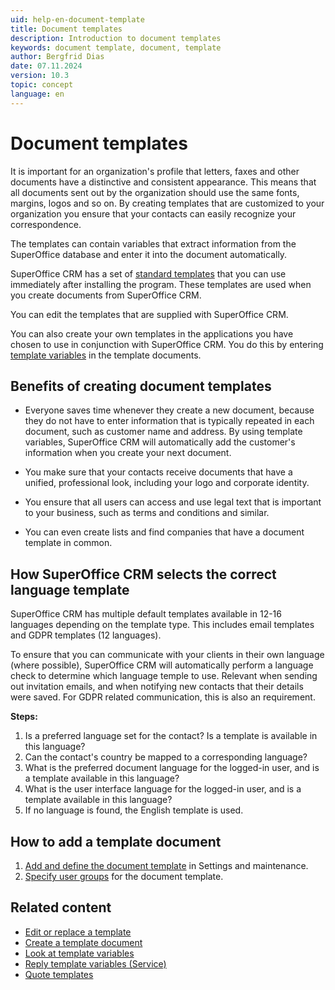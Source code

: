 ```yaml
---
uid: help-en-document-template
title: Document templates
description: Introduction to document templates
keywords: document template, document, template
author: Bergfrid Dias
date: 07.11.2024
version: 10.3
topic: concept
language: en
---
```


# Document templates

It is important for an organization's profile that letters, faxes and other documents have a distinctive and consistent appearance. This means that all documents sent out by the organization should use the same fonts, margins, logos and so on. By creating templates that are customized to your organization you ensure that your contacts can easily recognize your correspondence.

The templates can contain variables that extract information from the SuperOffice database and enter it into the document automatically.

SuperOffice CRM has a set of [standard templates][2] that you can use immediately after installing the program. These templates are used when you create documents from SuperOffice CRM.

You can edit the templates that are supplied with SuperOffice CRM.

You can also create your own templates in the applications you have chosen to use in conjunction with SuperOffice CRM. You do this by entering [template variables][1] in the template documents.

## Benefits of creating document templates

* Everyone saves time whenever they create a new document, because they do not have to enter information that is typically repeated in each document, such as customer name and address. By using template variables, SuperOffice CRM will automatically add the customer's information when you create your next document.

* You make sure that your contacts receive documents that have a unified, professional look, including your logo and corporate identity.

* You ensure that all users can access and use legal text that is important to your business, such as terms and conditions and similar.

* You can even create lists and find companies that have a document template in common.

## How SuperOffice CRM selects the correct language template

SuperOffice CRM has multiple default templates available in 12-16 languages depending on the template type. This includes email templates and GDPR templates (12 languages).

To ensure that you can communicate with your clients in their own language (where possible), SuperOffice CRM will automatically perform a language check to determine which language temple to use. Relevant when sending out invitation emails, and when notifying new contacts that their details were saved. For GDPR related communication, this is also an requirement.

**Steps:**

1. Is a preferred language set for the contact? Is a template is available in this language?
2. Can the contact's country be mapped to a corresponding language?
3. What is the preferred document language for the logged-in user, and is a template available in this language?
4. What is the user interface language for the logged-in user, and is a template available in this language?
5. If no language is found, the English template is used.

## How to add a template document

1. [Add and define the document template][6] in Settings and maintenance.
1. [Specify user groups][5] for the document template.

## Related content

* [Edit or replace a template][2]
* [Create a template document][4]
* [Look at template variables][1]
* [Reply template variables (Service)][8]
* [Quote templates][7]

<!-- Referenced links -->
[1]: template-variables.md
[4]: create.md
[2]: ../admin/update-template.md
[6]: ../admin/link-template.md
[5]: ../../../admin/lists/learn/organize/user-group-filtering.md
[7]: ../../../../en/document/templates/quote/index.md
[8]: ../../../request/reply-templates/learn/template-variables.md

<!-- Referenced images -->
